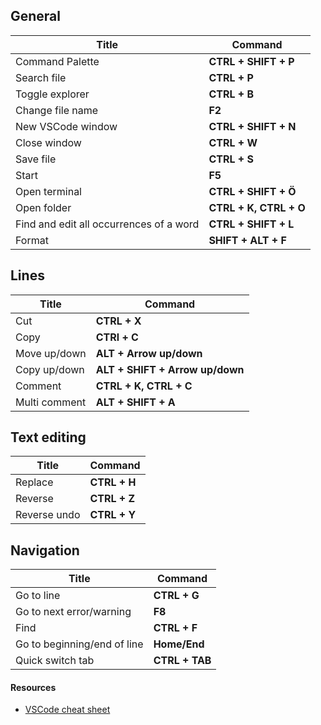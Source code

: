 ## General
| Title                                   | Command                |
| --------------------------------------- | ---------------------- |
| Command Palette                         | **CTRL + SHIFT + P**   |
| Search file                             | **CTRL + P**           |
| Toggle explorer                         | **CTRL + B**           |
| Change file name                        | **F2**                 |
| New VSCode window                       | **CTRL + SHIFT + N**   |
| Close window                            | **CTRL + W**           |
| Save file                               | **CTRL + S**           |
| Start                                   | **F5**                 |
| Open terminal                           | **CTRL + SHIFT + Ö**   |
| Open folder                             | **CTRL + K, CTRL + O** |
| Find and edit all occurrences of a word | **CTRL + SHIFT + L**   |
| Format                                  | **SHIFT + ALT + F**    |

##  Lines 
| Title         | Command                         |
| ------------- | ------------------------------- |
| Cut           | **CTRL + X**                    |
| Copy          | **CTRl + C**                    |
| Move up/down  | **ALT + Arrow up/down**         |
| Copy up/down  | **ALT + SHIFT + Arrow up/down** |
| Comment       | **CTRL + K, CTRL + C**          |
| Multi comment | **ALT + SHIFT + A**             |

##  Text editing
| Title        | Command      |
| ------------ | ------------ |
| Replace      | **CTRL + H** |
| Reverse      | **CTRL + Z** |
| Reverse undo | **CTRL + Y** |

## Navigation
 | Title                       | Command        |
 | --------------------------- | -------------- |
 | Go to line                  | **CTRL + G**   |
 | Go to next error/warning    | **F8**         |
 | Find                        | **CTRL + F**   |
 | Go to beginning/end of line | **Home/End**   |
 | Quick switch tab            | **CTRL + TAB** |

#### Resources
- [VSCode cheat sheet](https://code.visualstudio.com/shortcuts/keyboard-shortcuts-windows.pdf)



